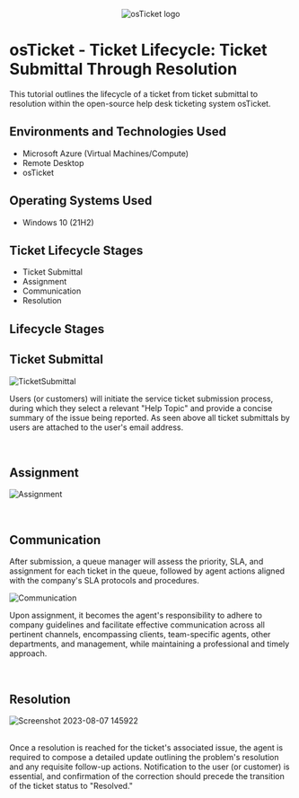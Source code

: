 <p align="center">
<img src="https://i.imgur.com/Clzj7Xs.png" alt="osTicket logo"/>
</p>

<h1>osTicket - Ticket Lifecycle: Ticket Submittal Through Resolution</h1>
This tutorial outlines the lifecycle of a ticket from ticket submittal to resolution within the open-source help desk ticketing system osTicket.<br />




<h2>Environments and Technologies Used</h2>

- Microsoft Azure (Virtual Machines/Compute)
- Remote Desktop
- osTicket

<h2>Operating Systems Used </h2>

- Windows 10</b> (21H2)

<h2>Ticket Lifecycle Stages</h2>

- Ticket Submittal 
- Assignment
- Communication
- Resolution

<h2>Lifecycle Stages</h2>

<h2>Ticket Submittal</h2>
<p>

![TicketSubmittal](https://github.com/ryanhuntercarline/ticket-lifecycle/assets/141659465/879eb679-59a9-45a4-b49c-15044a3dc84e)

</p>
<p>
Users (or customers) will initiate the service ticket submission process, during which they select a relevant "Help Topic" and provide a concise summary of the issue being reported. As seen above all ticket submittals by users are attached to the user's email address. 

</p>
<br />
<h2>Assignment</h2>
<p>

  ![Assignment](https://github.com/ryanhuntercarline/ticket-lifecycle/assets/141659465/be6a0ee3-77cb-45ce-8775-05c4eac324ec)

</p>
<p>

</p>
<br />
<h2>Communication</h2>

After submission, a queue manager will assess the priority, SLA, and assignment for each ticket in the queue, followed by agent actions aligned with the company's SLA protocols and procedures. 
<p>
  
![Communication](https://github.com/ryanhuntercarline/ticket-lifecycle/assets/141659465/51d628e3-5d64-4355-bded-045bde90cc88)

</p>
<p>
Upon assignment, it becomes the agent's responsibility to adhere to company guidelines and facilitate effective communication across all pertinent channels, encompassing clients, team-specific agents, other departments, and management, while maintaining a professional and timely approach.

</p>
<br />
<h2>Resolution</h2>
<p>
  
![Screenshot 2023-08-07 145922](https://github.com/ryanhuntercarline/ticket-lifecycle/assets/141659465/cda2b7db-94db-4cfd-93f6-71602157e5c0)

</p>
<br />
Once a resolution is reached for the ticket's associated issue, the agent is required to compose a detailed update outlining the problem's resolution and any requisite follow-up actions. Notification to the user (or customer) is essential, and confirmation of the correction should precede the transition of the ticket status to "Resolved."
